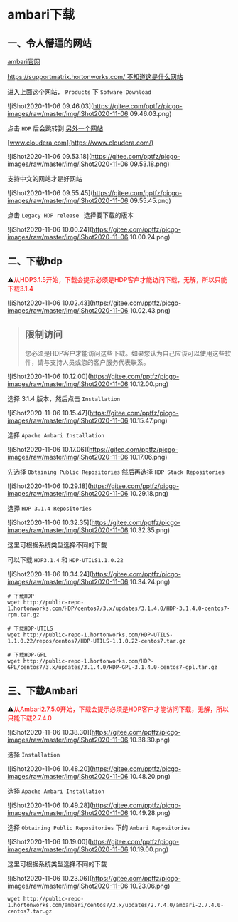 # ambari下载

## 一、令人懵逼的网站

[ambari官网](http://ambari.apache.org/)

[https://supportmatrix.hortonworks.com/ 不知道这是什么网站](https://supportmatrix.hortonworks.com/)

进入上面这个网站， `Products` 下 `Sofware Download` 

![iShot2020-11-06 09.46.03](https://gitee.com/pptfz/picgo-images/raw/master/img/iShot2020-11-06 09.46.03.png)



点击 `HDP` 后会跳转到 [另外一个网站](https://www.cloudera.com/downloads.html#data-platform)

[www.cloudera.com](https://www.cloudera.com/)

![iShot2020-11-06 09.53.18](https://gitee.com/pptfz/picgo-images/raw/master/img/iShot2020-11-06 09.53.18.png)



支持中文的网站才是好网站

![iShot2020-11-06 09.55.45](https://gitee.com/pptfz/picgo-images/raw/master/img/iShot2020-11-06 09.55.45.png)





点击  `Legacy HDP release ` 选择要下载的版本

![iShot2020-11-06 10.00.24](https://gitee.com/pptfz/picgo-images/raw/master/img/iShot2020-11-06 10.00.24.png)



## 二、下载hdp

⚠️<span style=color:red>从HDP3.1.5开始，下载会提示必须是HDP客户才能访问下载，无解，所以只能下载3.1.4</span>

![iShot2020-11-06 10.02.43](https://gitee.com/pptfz/picgo-images/raw/master/img/iShot2020-11-06 10.02.43.png)



> ## 限制访问
>
> 您必须是HDP客户才能访问这些下载。如果您认为自己应该可以使用这些软件，请与支持人员或您的客户服务代表联系。

![iShot2020-11-06 10.12.00](https://gitee.com/pptfz/picgo-images/raw/master/img/iShot2020-11-06 10.12.00.png)





选择 3.1.4 版本，然后点击 `Installation`

![iShot2020-11-06 10.15.47](https://gitee.com/pptfz/picgo-images/raw/master/img/iShot2020-11-06 10.15.47.png)



选择 `Apache Ambari Installation`

![iShot2020-11-06 10.17.06](https://gitee.com/pptfz/picgo-images/raw/master/img/iShot2020-11-06 10.17.06.png)



先选择 `Obtaining Public Repositories` 然后再选择 `HDP Stack Repositories`

![iShot2020-11-06 10.29.18](https://gitee.com/pptfz/picgo-images/raw/master/img/iShot2020-11-06 10.29.18.png)



选择 `HDP 3.1.4 Repositories`

![iShot2020-11-06 10.32.35](https://gitee.com/pptfz/picgo-images/raw/master/img/iShot2020-11-06 10.32.35.png)



这里可根据系统类型选择不同的下载

可以下载 `HDP3.1.4` 和 `HDP-UTILS1.1.0.22`

![iShot2020-11-06 10.34.24](https://gitee.com/pptfz/picgo-images/raw/master/img/iShot2020-11-06 10.34.24.png)



```shell
# 下载HDP
wget http://public-repo-1.hortonworks.com/HDP/centos7/3.x/updates/3.1.4.0/HDP-3.1.4.0-centos7-rpm.tar.gz

# 下载HDP-UTILS
wget http://public-repo-1.hortonworks.com/HDP-UTILS-1.1.0.22/repos/centos7/HDP-UTILS-1.1.0.22-centos7.tar.gz

# 下载HDP-GPL
wget http://public-repo-1.hortonworks.com/HDP-GPL/centos7/3.x/updates/3.1.4.0/HDP-GPL-3.1.4.0-centos7-gpl.tar.gz
```





## 三、下载Ambari

⚠️<span style=color:red>从Ambari2.7.5.0开始，下载会提示必须是HDP客户才能访问下载，无解，所以只能下载2.7.4.0</span>

![iShot2020-11-06 10.38.30](https://gitee.com/pptfz/picgo-images/raw/master/img/iShot2020-11-06 10.38.30.png)



选择 `Installation`

![iShot2020-11-06 10.48.20](https://gitee.com/pptfz/picgo-images/raw/master/img/iShot2020-11-06 10.48.20.png)



选择 `Apache Ambari Installation`

![iShot2020-11-06 10.49.28](https://gitee.com/pptfz/picgo-images/raw/master/img/iShot2020-11-06 10.49.28.png)





选择 `Obtaining Public Repositories` 下的 `Ambari Repositories`

![iShot2020-11-06 10.19.00](https://gitee.com/pptfz/picgo-images/raw/master/img/iShot2020-11-06 10.19.00.png)



这里可根据系统类型选择不同的下载

![iShot2020-11-06 10.23.06](https://gitee.com/pptfz/picgo-images/raw/master/img/iShot2020-11-06 10.23.06.png)



```shell
wget http://public-repo-1.hortonworks.com/ambari/centos7/2.x/updates/2.7.4.0/ambari-2.7.4.0-centos7.tar.gz
```

